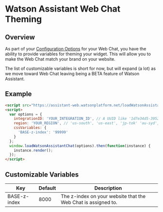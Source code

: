 # Watson Assistant Web Chat Theming

## Overview

As part of your [Configuration Options](../README.md#configuration-options) for your Web Chat, you have the ability to
provide variables for theming your widget. This will allow you to make the Web Chat match your brand on your website.

The list of customizable variables is short for now, but will expand (a lot) as we move toward Web Chat leaving being a BETA
feature of Watson Assistant.

## Example



```html
<script src="https://assistant-web.watsonplatform.net/loadWatsonAssistantChat.js"></script>
<script>
  var options = {
    integrationID: 'YOUR_INTEGRATION_ID', // A UUID like '1d7e34d5-3952-4b86-90eb-7c7232b9b540'
    region: 'YOUR_REGION', // 'us-south', 'us-east', 'jp-tok' 'au-syd', 'eu-gb', 'eu-de', etc
    cssVariables: {
      'BASE-z-index': '99999'
    }
  };
  window.loadWatsonAssistantChat(options).then(function(instance) {
    instance.render();
  });
</script>
```

## Customizable Variables

| Key | Default | Description |
| --- | --- | --- |
| BASE-z-index | 8000 | The z-index on your website that the Web Chat is assigned to. |
